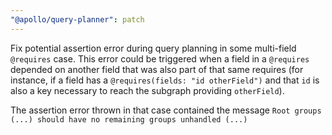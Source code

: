 ```yaml
---
"@apollo/query-planner": patch
---
```


Fix potential assertion error during query planning in some multi-field `@requires` case. This error could be triggered
when a field in a `@requires` depended on another field that was also part of that same requires (for instance, if a
field has a `@requires(fields: "id otherField")` and that `id` is also a key necessary to reach the subgraph providing
`otherField`).

The assertion error thrown in that case contained the message `Root groups (...) should have no remaining groups unhandled (...)`
  

